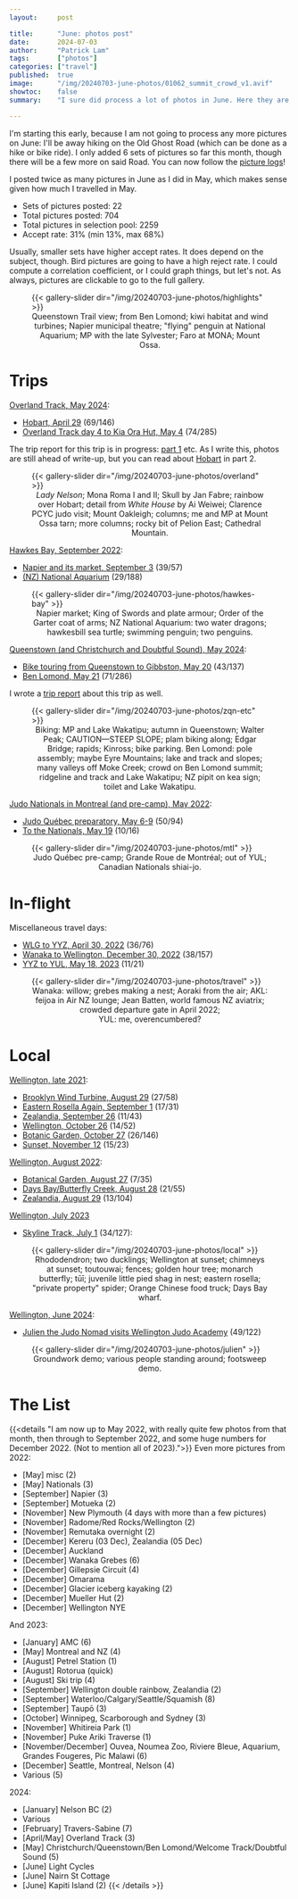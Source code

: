 ```yaml
---
layout:     post

title:      "June: photos post"
date:       2024-07-03
author:     "Patrick Lam"
tags:       ["photos"]
categories: ["travel"]
published:  true
image:      "/img/20240703-june-photos/01062_summit_crowd_v1.avif"
showtoc:    false
summary:    "I sure did process a lot of photos in June. Here they are."

---
```


<style>
.post-heading h1  { color: yellow; text-shadow: 2px 2px 2px grey; }
.meta { color: yellow; }
</style>

I'm starting this early, because I am not going to process any more
pictures on June: I'll be away hiking on the Old Ghost Road (which can
be done as a hike or bike ride). I only added 6 sets of pictures so
far this month, though there will be a few more on said Road. You can
now follow the [picture
logs](https://www.github.com/patricklam/picture-processing-logs)!

I posted twice as many pictures in June as I did in May, which makes sense given how much I travelled in May.

* Sets of pictures posted: 22
* Total pictures posted: 704
* Total pictures in selection pool: 2259
* Accept rate: 31% (min 13%, max 68%)

Usually, smaller sets have higher accept rates. It does depend on the subject, though. Bird pictures are going to have a high reject rate. I could compute a correlation coefficient, or I could graph things, but let's not. As always, pictures are clickable to go to the full gallery. 

<figure>
{{< gallery-slider dir="/img/20240703-june-photos/highlights" >}}
<figcaption style="text-align:center">Queenstown Trail view; from Ben Lomond; kiwi habitat and wind turbines; Napier municipal theatre; "flying" penguin at National Aquarium; MP with the late Sylvester; Faro at MONA; Mount Ossa.</figcaption>
</figure>

# Trips

[Overland Track, May 2024](https://gallery.patricklam.ca/index.php?/category/1874):
* [Hobart, April 29](https://gallery.patricklam.ca/index.php?/category/1891) (69/146)
* [Overland Track day 4 to Kia Ora Hut, May 4](https://gallery.patricklam.ca/index.php?/category/1906) (74/285)

The trip report for this trip is in progress: [part 1](patricklam.ca/post/20240511-overland-track-australia-vs-new-zealand/) etc. As I write this, photos are still ahead of write-up, but you can read about [Hobart](http://localhost:1313/post/20240616-overland-track-before-the-walk/) in part 2.

<figure>
{{< gallery-slider dir="/img/20240703-june-photos/overland" >}}
<figcaption style="text-align:center"><i>Lady Nelson</i>; Mona Roma I and II; Skull by Jan Fabre; rainbow over Hobart; detail from <i>White House</i> by Ai Weiwei; Clarence PCYC judo visit; Mount Oakleigh; columns; me and MP at Mount Ossa tarn; more columns; rocky bit of Pelion East; Cathedral Mountain.</figcaption>
</figure>

[Hawkes Bay, September 2022](https://gallery.patricklam.ca/index.php?/category/1904):
* [Napier and its market, September 3](https://gallery.patricklam.ca/index.php?/category/1905) (39/57)
* [(NZ) National Aquarium](https://gallery.patricklam.ca/index.php?/category/1908) (29/188)

<figure>
{{< gallery-slider dir="/img/20240703-june-photos/hawkes-bay" >}}
<figcaption style="text-align:center">Napier market; King of Swords and plate armour; Order of the Garter coat of arms; NZ National Aquarium: two water dragons; hawkesbill sea turtle; swimming penguin; two penguins.</figcaption>
</figure>

[Queenstown (and Christchurch and Doubtful Sound), May 2024](https://gallery.patricklam.ca/index.php?/category/1882):
* [Bike touring from Queenstown to Gibbston, May 20](https://gallery.patricklam.ca/index.php?/category/1889) (43/137)
* [Ben Lomond, May 21](https://gallery.patricklam.ca/index.php?/category/1898) (71/286)

I wrote a [trip report](/post/20240607-chc-queenstown-doubtful-sound/) about this trip as well.

<figure>
{{< gallery-slider dir="/img/20240703-june-photos/zqn-etc" >}}
<figcaption style="text-align:center">Biking: MP and Lake Wakatipu; autumn in Queenstown; Walter Peak; CAUTION&mdash;STEEP SLOPE; plam biking along; Edgar Bridge; rapids; Kinross; bike parking. Ben Lomond: pole assembly; maybe Eyre Mountains; lake and track and slopes; many valleys off Moke Creek; crowd on Ben Lomond summit; ridgeline and track and Lake Wakatipu; NZ pipit on kea sign; toilet and Lake Wakatipu.</figcaption>
</figure>

[Judo Nationals in Montreal (and pre-camp), May 2022](https://gallery.patricklam.ca/index.php?/category/1896):
* [Judo Québec preparatory, May 6-9](https://gallery.patricklam.ca/index.php?/category/1897) (50/94)
* [To the Nationals, May 19](https://gallery.patricklam.ca/index.php?/category/1899) (10/16)

<figure>
{{< gallery-slider dir="/img/20240703-june-photos/mtl" >}}
<figcaption style="text-align:center">Judo Québec pre-camp; Grande Roue de Montréal; out of YUL; Canadian Nationals shiai-jo.</figcaption>
</figure>

# In-flight

Miscellaneous travel days:
* [WLG to YYZ, April 30, 2022](https://gallery.patricklam.ca/index.php?/category/1900) (36/76)
* [Wanaka to Wellington, December 30, 2022](https://gallery.patricklam.ca/index.php?/category/1886) (38/157)
* [YYZ to YUL, May 18, 2023](https://gallery.patricklam.ca/index.php?/category/1892) (11/21)

<figure>
{{< gallery-slider dir="/img/20240703-june-photos/travel" >}}
<figcaption style="text-align:center">Wanaka: willow; grebes making a nest; Aoraki from the air; AKL: feijoa in Air NZ lounge; Jean Batten, world famous NZ aviatrix; crowded departure gate in April 2022; YUL:&nbsp;me,&nbsp;overencumbered?</figcaption>
</figure>


# Local

[Wellington, late 2021](https://gallery.patricklam.ca/index.php?/category/1324):
* [Brooklyn Wind Turbine, August 29](https://gallery.patricklam.ca/index.php?/category/1895) (27/58)
* [Eastern Rosella Again, September 1](https://gallery.patricklam.ca/index.php?/category/1618) (17/31)
* [Zealandia, September 26](https://gallery.patricklam.ca/index.php?/category/1888) (11/43)
* [Wellington, October 26](https://gallery.patricklam.ca/index.php?/category/1907) (14/52)
* [Botanic Garden, October 27](https://gallery.patricklam.ca/index.php?/category/1894) (26/146)
* [Sunset, November 12](https://gallery.patricklam.ca/index.php?/category/1893) (15/23)

[Wellington, August 2022](https://gallery.patricklam.ca/index.php?/category/1522):
* [Botanical Garden, August 27](https://gallery.patricklam.ca/index.php?/category/1902) (7/35)
* [Days Bay/Butterfly Creek, August 28](https://gallery.patricklam.ca/index.php?/category/1903) (21/55)
* [Zealandia, August 29](https://gallery.patricklam.ca/index.php?/category/1901) (13/104)

[Wellington, July 2023](https://gallery.patricklam.ca/index.php?/category/1698)
* [Skyline Track, July 1](https://gallery.patricklam.ca/index.php?/category/1887) (34/127):

<figure>
{{< gallery-slider dir="/img/20240703-june-photos/local" >}}
<figcaption style="text-align:center">Rhododendron; two ducklings; Wellington at sunset; chimneys at sunset; toutouwai; fences; golden hour tree; monarch butterfly; tūī; juvenile little pied shag in nest; eastern rosella; "private property" spider; Orange Chinese food truck; Days Bay wharf.</figcaption>
</figure>


[Wellington, June 2024](https://gallery.patricklam.ca/index.php?/category/1860):
* [Julien the Judo Nomad visits Wellington Judo Academy](https://gallery.patricklam.ca/index.php?/category/1890) (49/122)

<figure>
{{< gallery-slider dir="/img/20240703-june-photos/julien" >}}
<figcaption style="text-align:center">Groundwork demo; various people standing around; footsweep demo.</figcaption>
</figure>




# The List

{{<details "I am now up to May 2022, with really quite few photos from that month, then through to September 2022, and some huge numbers for December 2022. (Not to mention all of 2023).">}}
Even more pictures from 2022:
* [May] misc (2)
* [May] Nationals (3)
* [September] Napier (3)
* [September] Motueka (2)
* [November] New Plymouth (4 days with more than a few pictures)
* [November] Radome/Red Rocks/Wellington (2)
* [November] Remutaka overnight (2)
* [December] Kereru (03 Dec), Zealandia (05 Dec)
* [December] Auckland
* [December] Wanaka Grebes (6)
* [December] Gillepsie Circuit (4)
* [December] Omarama
* [December] Glacier iceberg kayaking (2)
* [December] Mueller Hut (2)
* [December] Wellington NYE

And 2023:
* [January] AMC (6)
* [May] Montreal and NZ (4)
* [August] Petrel Station (1)
* [August] Rotorua (quick)
* [August] Ski trip (4)
* [September] Wellington double rainbow, Zealandia (2)
* [September] Waterloo/Calgary/Seattle/Squamish (8)
* [September] Taupō (3)
* [October] Winnipeg, Scarborough and Sydney (3)
* [November] Whitireia Park (1)
* [November] Puke Ariki Traverse (1)
* [November/December] Ouvea, Noumea Zoo, Riviere Bleue, Aquarium, Grandes Fougeres, Pic Malawi (6)
* [December] Seattle, Montreal, Nelson (4)
* Various (5)

2024:
* [January] Nelson BC (2)
* Various
* [February] Travers-Sabine (7)
* [April/May] Overland Track (3)
* [May] Christchurch/Queenstown/Ben Lomond/Welcome Track/Doubtful Sound (5)
* [June] Light Cycles
* [June] Nairn St Cottage
* [June] Kapiti Island (2)
{{< /details >}}
